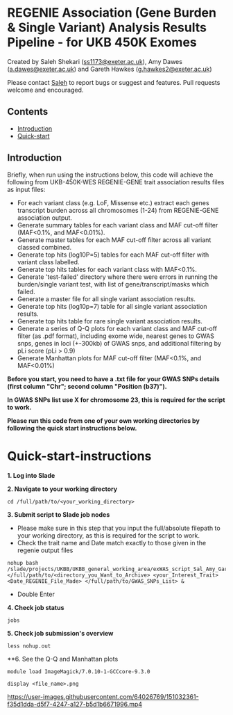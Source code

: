 # REGENIE Association (Gene Burden & Single Variant) Analysis Results Pipeline - for UKB 450K Exomes 

Created by Saleh Shekari (ss1173@exeter.ac.uk), Amy Dawes (a.dawes@exeter.ac.uk) and Gareth Hawkes (g.hawkes2@exeter.ac.uk)

Please contact [Saleh](mailto:ss1173@exeter.ac.uk?subject=[GitHub]%20SAIGE-GENE%20Association%20Analysis%20Summery) to report bugs or suggest and features. Pull requests welcome and encouraged.

## Contents
- [Introduction](#Introduction)
- [Quick-start](#Quick-start-instructions)




## Introduction
Briefly, when run using the instructions below, this code will achieve the following from UKB-450K-WES REGENIE-GENE trait association results files as input files:
* For each variant class (e.g. LoF, Missense etc.) extract each genes transcript burden across all chromosomes (1-24) from REGENIE-GENE association output.
* Generate summary tables for each variant class and MAF cut-off filter (MAF<0.1%, and MAF<0.01%).
* Generate master tables for each MAF cut-off filter across all variant classed combined.
* Generate top hits (log10P=5) tables for each MAF cut-off filter with variant class labelled.
* Generate top hits tables for each variant class with MAF<0.1%.
* Generate 'test-failed' directory where there were errors in running the burden/single variant test, with list of gene/transcript/masks which failed.
* Generate a master file for all single variant association results.
* Generate top hits (log10p=7) table for all single variant association results.
* Generate top hits table for rare single variant association results.
* Generate a series of Q-Q plots for each variant class and MAF cut-off filter (as .pdf format), 
  including exome wide, nearest genes to GWAS snps, genes in loci (+-300kb) of GWAS snps, and additional filtering by pLi score (pLi > 0.9)
* Generate Manhattan plots for MAF cut-off filter (MAF<0.1%, and MAF<0.01%)

__Before you start, you need to have a .txt file for your GWAS SNPs details (first column "Chr"; second column "Position (b37)").__

__In GWAS SNPs list use X for chromosome 23, this is required for the script to work.__

__Please run this code from one of your own working directories by following the quick start instructions below.__


# Quick-start-instructions

**1. Log into Slade**

**2. Navigate to your working directory**

```
cd /full/path/to/<your_working_directory>
```

**3. Submit script to Slade job nodes**
* Please make sure in this step that you input the full/absolute filepath to your working directory, as this is required for the script to work.
* Check the trait name and Date match exactly to those given in the regenie output files 
```
nohup bash /slade/projects/UKBB/UKBB_general_working_area/exWAS_script_Sal_Amy_Gareth/exWAS_UKB_450K_REGENIE_summary_script.sh </full/path/to/<directory_you_Want_to_Archive> <your_Interest_Trait> <Date_REGENIE_File_Made> </full/path/to/GWAS_SNPs_List> &
```
* Double Enter

**4. Check job status**
```
jobs
```

**5. Check job submission's overview**
```
less nohup.out 
```
**6. See the Q-Q and Manhattan plots
```
module load ImageMagick/7.0.10-1-GCCcore-9.3.0
```
```
display <file_name>.png
```


https://user-images.githubusercontent.com/64026769/151032361-f35d1dda-d5f7-4247-a127-b5d1b6671996.mp4



